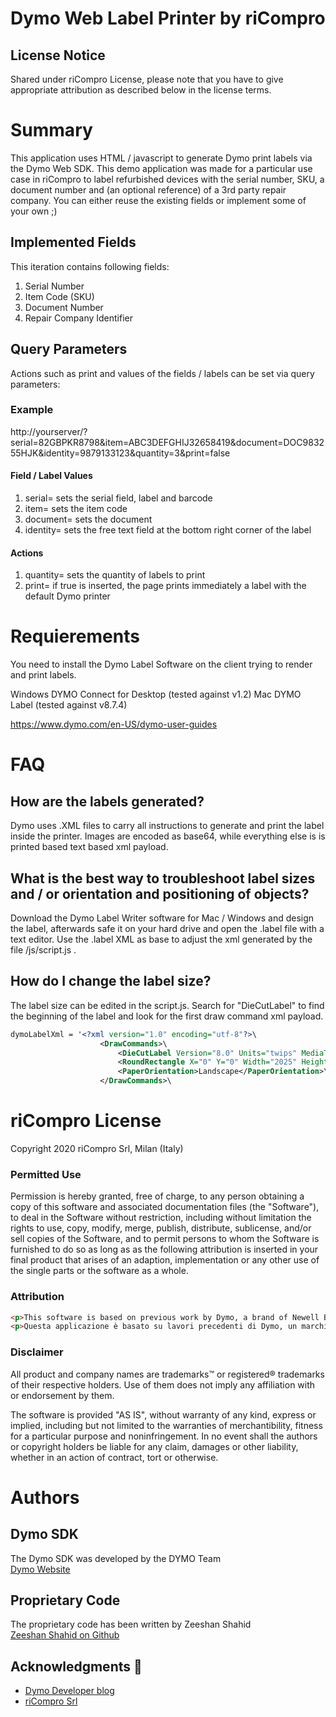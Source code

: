 # Dymo Web Label Printer by riCompro

## License Notice
Shared under riCompro License, please note that you have to give appropriate attribution as described below in the license terms.

# Summary
This application uses HTML / javascript to generate Dymo print labels via the Dymo Web SDK. This demo application was made for a particular use case in riCompro to label refurbished devices with the serial number, SKU, a document number and (an optional reference) of a 3rd party repair company. You can either reuse the existing fields or implement some of your own ;)

## Implemented Fields
This iteration contains following fields: 
1. Serial Number
2. Item Code (SKU)
3. Document Number
4. Repair Company Identifier

## Query Parameters
Actions such as print and values of the fields / labels can be set via query parameters:

### Example
http://yourserver/?serial=82GBPKR8798&item=ABC3DEFGHIJ32658419&document=DOC983255HJK&identity=9879133123&quantity=3&print=false

#### Field / Label Values 

1. serial=		sets the serial field, label and barcode
2. item=		sets the item code
3. document=	sets the document
4. identity=	sets the free text field at the bottom right corner of the label

#### Actions
1. quantity=	sets the quantity of labels to print
1. print=		if true is inserted, the page prints immediately a label with the default Dymo printer

# Requierements 

You need to install the Dymo Label Software on the client trying to render and print labels. 

Windows	DYMO Connect for Desktop (tested against v1.2)
Mac		DYMO Label (tested against v8.7.4)

https://www.dymo.com/en-US/dymo-user-guides

# FAQ

## How are the labels generated?
Dymo uses .XML files to carry all instructions to generate and print the label inside the printer. Images are encoded as base64, while everything else is is printed based text based xml payload.

## What is the best way to troubleshoot label sizes and / or orientation and positioning of objects?
Download the Dymo Label Writer software for Mac / Windows and design the label, afterwards safe it on your hard drive and open the .label file with a text editor. Use the .label XML as base to adjust the xml generated by the file /js/script.js . 

## How do I change the label size?
The label size can be edited in the script.js. Search for "DieCutLabel" to find the beginning of the label and look for the first draw command xml payload. 

```XML
dymoLabelXml = '<?xml version="1.0" encoding="utf-8"?>\
                	<DrawCommands>\
                		<DieCutLabel Version="8.0" Units="twips" MediaType="Default">\
						<RoundRectangle X="0" Y="0" Width="2025" Height="5020" Rx="270" Ry="270"/>\
						<PaperOrientation>Landscape</PaperOrientation>\
                    </DrawCommands>\
```

# riCompro License

Copyright 2020 riCompro Srl, Milan (Italy)

### Permitted Use
Permission is hereby granted, free of charge, to any person obtaining a copy of this software and associated documentation files (the "Software"), to deal in the Software without restriction, including without limitation the rights to use, copy, modify, merge, publish, distribute, sublicense, and/or sell copies of the Software, and to permit persons to whom the Software is furnished to do so as long as as the following attribution is inserted in your final product that arises of an adaption, implementation or any other use of the single parts or the software as a whole.

### Attribution
```html
<p>This software is based on previous work by Dymo, a brand of Newell Brands Inc., and riCompro. <a href="https://www.ricompro.it/">riCompro buys and sells used and refurbished smartphones, iPhones and MacBook</a>.</p> 
<p>Questa applicazione è basato su lavori precedenti di Dymo, un marchio di Newell Brands Inc., e riCompro. <a href="https://www.ricompro.it/">riCompro acquista e vende smartphone, iPhone e MacBook usati e ricondizionati</a>.</p>
```

### Disclaimer
All product and company names are trademarks™ or registered® trademarks of their respective holders. Use of them does not imply any affiliation with or endorsement by them. 

The software is provided "AS IS", without warranty of any kind, express or implied, including but not limited to the warranties of merchantibility, fitness for a particular purpose and noninfringement. In no event shall the authors or copyright holders be liable for any claim, damages or other liability, whether in an action of contract, tort or otherwise. 

# Authors

## Dymo SDK
The Dymo SDK was developed by the DYMO Team  
[Dymo Website](http://www.dymo.com/en-US)

## Proprietary Code
The proprietary code has been written by Zeeshan Shahid  
[Zeeshan Shahid on Github](https://github.com/xee87)

## Acknowledgments 📢
*  [Dymo Developer blog](https://developers.dymo.com/)
*  [riCompro Srl](https://www.ricompro.it/)
